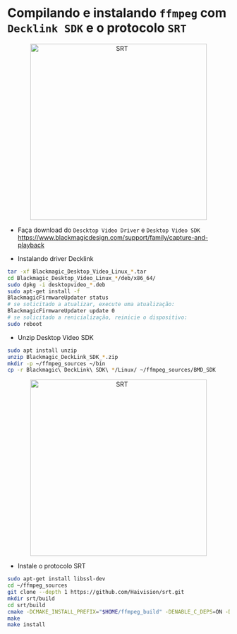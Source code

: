# Compilando e instalando `ffmpeg` com `Decklink SDK` e o protocolo `SRT`

<p class align="center">
  <a href="https://www.blackmagicdesign.com">
      <img alt="SRT" src="https://upload.wikimedia.org/wikipedia/commons/b/bc/Blackmagic_Design_logo.png" width="400"/>
  </a>
</p>

- Faça download do `Descktop Video Driver` e `Desktop Video SDK` https://www.blackmagicdesign.com/support/family/capture-and-playback 

- Instalando driver Decklink

```bash
tar -xf Blackmagic_Desktop_Video_Linux_*.tar
cd Blackmagic_Desktop_Video_Linux_*/deb/x86_64/
sudo dpkg -i desktopvideo_*.deb
sudo apt-get install -f
BlackmagicFirmwareUpdater status
# se solicitado a atualizar, execute uma atualização:
BlackmagicFirmwareUpdater update 0
# se solicitado a renicialização, reinicie o dispositivo:
sudo reboot
```

- Unzip Desktop Video SDK
```bash
sudo apt install unzip
unzip Blackmagic_DeckLink_SDK_*.zip
mkdir -p ~/ffmpeg_sources ~/bin
cp -r Blackmagic\ DeckLink\ SDK\ */Linux/ ~/ffmpeg_sources/BMD_SDK
```

<p align="center">
  <a href="http://srtalliance.org/">
    <img alt="SRT" src="http://www.srtalliance.org/wp-content/uploads/SRT_text_hor_logo_grey.png" width="400"/>
  </a>
</p>

- Instale o protocolo SRT

```bash
sudo apt-get install libssl-dev
cd ~/ffmpeg_sources
git clone --depth 1 https://github.com/Haivision/srt.git
mkdir srt/build
cd srt/build
cmake -DCMAKE_INSTALL_PREFIX="$HOME/ffmpeg_build" -DENABLE_C_DEPS=ON -DENABLE_SHARED=OFF -DENABLE_STATIC=ON ..
make
make install
```



